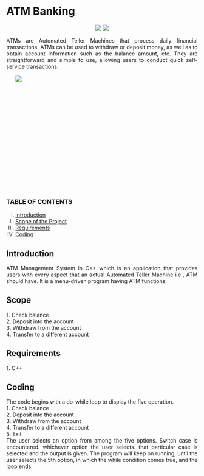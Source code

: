 <h1>ATM Banking</h1>
 
<p align="center">
<img src="https://img.shields.io/badge/C++-red">
<img src="https://badges.frapsoft.com/os/v1/open-source.svg?v=103">
</p>
 
 
 <p align="justify">
ATMs are Automated Teller Machines that process daily financial transactions. ATMs can be used to withdraw or deposit money, as well as to obtain account information such as the balance amount, etc. They are straightforward and simple to use, allowing users to conduct quick self-service transactions.
</p>
 
 <p align="center">
  <img width="460" height="300" src="![image](https://github.com/atumat/Dev-Geeks/assets/116307514/f7e2fce8-ca2d-4b5e-b41f-842c17b32a5c)">
</p>

<h3> TABLE OF CONTENTS </h3>
<ol type="I">
    <li><a href="#intro"> Introduction  </a></li>
    <li><a href="#scope"> Scope of the Project </a></li>
    <li><a href="#req"> Requirements </a></li>
    <li><a href="#database"> Coding </a></li>
   
    
 </ol>
 <h2 id="intro">Introduction</h2>
 <p align="justify">
 ATM Management System in C++ which is an application that provides users with every aspect that an actual Automated Teller Machine i.e., ATM should have. It is a menu-driven program having ATM functions.
</p>

<h2 id="scope">Scope</h2>
 <p align="justify">
1. Check balance <br> 
2. Deposit into the account <br>
3. Withdraw from the account <br>
4. Transfer to a different account <br>
</p>

<h2 id="req">Requirements </h2>
 <p align="justify">
  1. C++
 </p>

 <h2 id="database">Coding </h2>
 <p align="justify">
  The code begins with a do-while loop to display the five operation. <br>
 1. Check balance <br> 
2. Deposit into the account <br>
3. Withdraw from the account <br>
4. Transfer to a different account <br>
5. Exit <br>
 The user selects an option from among the five options. Switch case is encountered. whichever option the user selects. that particular case is selected and the output is given. The program will keep on running, until the user selects the 5th option, in which the while condition comes true, and the loop ends. 
 </p>

 
